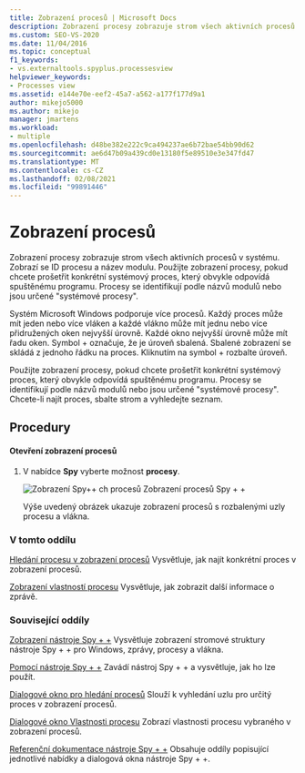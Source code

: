 ```yaml
---
title: Zobrazení procesů | Microsoft Docs
description: Zobrazení procesy zobrazuje strom všech aktivních procesů v systému. Přečtěte si o jeho obsahu a používání a použijte odkazy na Další informace.
ms.custom: SEO-VS-2020
ms.date: 11/04/2016
ms.topic: conceptual
f1_keywords:
- vs.externaltools.spyplus.processesview
helpviewer_keywords:
- Processes view
ms.assetid: e144e70e-eef2-45a7-a562-a177f177d9a1
author: mikejo5000
ms.author: mikejo
manager: jmartens
ms.workload:
- multiple
ms.openlocfilehash: d48be382e222c9ca494237ae6b72bae54bb90d62
ms.sourcegitcommit: ae6d47b09a439cd0e13180f5e89510e3e347fd47
ms.translationtype: MT
ms.contentlocale: cs-CZ
ms.lasthandoff: 02/08/2021
ms.locfileid: "99891446"
---
```

# <a name="processes-view"></a>Zobrazení procesů
Zobrazení procesy zobrazuje strom všech aktivních procesů v systému. Zobrazí se ID procesu a název modulu. Použijte zobrazení procesy, pokud chcete prošetřit konkrétní systémový proces, který obvykle odpovídá spuštěnému programu. Procesy se identifikují podle názvů modulů nebo jsou určené "systémové procesy".

 Systém Microsoft Windows podporuje více procesů. Každý proces může mít jeden nebo více vláken a každé vlákno může mít jednu nebo více přidružených oken nejvyšší úrovně. Každé okno nejvyšší úrovně může mít řadu oken. Symbol + označuje, že je úroveň sbalená. Sbalené zobrazení se skládá z jednoho řádku na proces. Kliknutím na symbol + rozbalte úroveň.

 Použijte zobrazení procesy, pokud chcete prošetřit konkrétní systémový proces, který obvykle odpovídá spuštěnému programu. Procesy se identifikují podle názvů modulů nebo jsou určené "systémové procesy". Chcete-li najít proces, sbalte strom a vyhledejte seznam.

## <a name="procedures"></a>Procedury

#### <a name="to-open-the-processes-view"></a>Otevření zobrazení procesů

1. V nabídce **Spy** vyberte možnost **procesy**.

   ![Zobrazení Spy&#43;&#43; ch procesů](../debugger/media/spy--_processes.png "_Processes nástroje Spy + +") Zobrazení procesů Spy + +

   Výše uvedený obrázek ukazuje zobrazení procesů s rozbalenými uzly procesu a vlákna.

### <a name="in-this-section"></a>V tomto oddílu
 [Hledání procesu v zobrazení procesů](../debugger/how-to-search-for-a-process-in-processes-view.md) Vysvětluje, jak najít konkrétní proces v zobrazení procesů.

 [Zobrazení vlastností procesu](../debugger/how-to-display-process-properties.md) Vysvětluje, jak zobrazit další informace o zprávě.

### <a name="related-sections"></a>Související oddíly
 [Zobrazení nástroje Spy + +](../debugger/spy-increment-views.md) Vysvětluje zobrazení stromové struktury nástroje Spy + + pro Windows, zprávy, procesy a vlákna.

 [Pomocí nástroje Spy + +](../debugger/using-spy-increment.md) Zavádí nástroj Spy + + a vysvětluje, jak ho lze použít.

 [Dialogové okno pro hledání procesů](../debugger/process-search-dialog-box.md) Slouží k vyhledání uzlu pro určitý proces v zobrazení procesů.

 [Dialogové okno Vlastnosti procesu](../debugger/process-properties-dialog-box.md) Zobrazí vlastnosti procesu vybraného v zobrazení procesů.

 [Referenční dokumentace nástroje Spy + +](../debugger/spy-increment-reference.md) Obsahuje oddíly popisující jednotlivé nabídky a dialogová okna nástroje Spy + +.